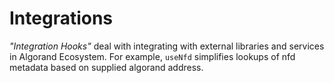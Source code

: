# Integrations

*"Integration Hooks"* deal with integrating with external libraries and services in Algorand Ecosystem. For example, `useNfd` simplifies lookups of nfd metadata based on supplied algorand address.
